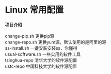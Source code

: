 # Linux 常用配置

#### 项目介绍
  change-pip.sh 更换pip源  
  change-repo.sh 更换yum源，默认使用的是阿里的源  
  ss-install.sh 一键安装安装ss，你懂得  
  usual-software.sh 一些实用的软件工具  
  tsinghua-repo 清华大学的软件源配置  
  ustc-repo 中国科技大学的软件源配置  

